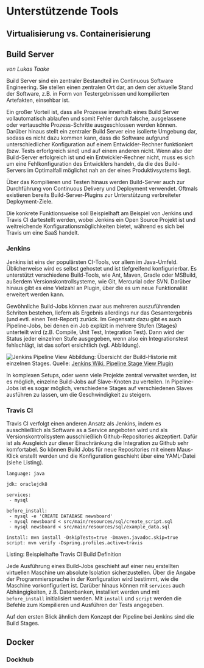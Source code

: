 # Unterstützende Tools
## Virtualisierung vs. Containerisierung
## Build Server
*von Lukas Taake*

Build Server sind ein zentraler Bestandteil im Continuous Software
Engineering. Sie stellen einen zentralen Ort dar, an dem
der aktuelle Stand der Software, z.B. in Form von Testergebnissen
und kompilierten Artefakten, einsehbar ist.

Ein großer Vorteil ist, dass alle Prozesse innerhalb eines
Build Server vollautomatisch ablaufen und somit Fehler
durch falsche, ausgelassene oder vertauschte Prozess-Schritte
ausgeschlossen werden können.
Darüber hinaus stellt ein zentraler Build Server eine
isolierte Umgebung dar, sodass es nicht dazu kommen kann,
dass die Software aufgrund unterschiedlicher Konfiguration
auf einem Entwickler-Rechner funktioniert
(bzw. Tests erforlgreich sind) und auf einem anderen nicht.
Wenn also der Build-Server erfolgreich ist und ein
Entwickler-Rechner nicht, muss es sich um eine Fehlkonfiguration
des Entwicklers handeln, da die des Build-Servers im Optimalfall
möglichst nah an der eines Produktivsystems liegt.

Über das Kompilieren und Testen hinaus werden Build-Server auch
zur Durchführung von Continuous Delivery und Deployment
verwendet. Oftmals existieren bereits Build-Server-Plugins
zur Unterstützung verbreiteter Deployment-Ziele.

Die konkrete Funktionsweise soll Beispielhaft am Beispiel von
Jenkins und Travis CI dartestellt werden, wobei Jenkins
ein Open Source Projekt ist und weitreichende
Konfigurationsmöglichkeiten bietet, während es sich bei Travis
um eine SaaS handelt.

### Jenkins
Jenkins ist eins der populärsten CI-Tools, vor allem im
Java-Umfeld. Üblicherweise wird es selbst gehostet und ist
tiefgreifend konfigurierbar.
Es unterstützt verschiedene Build-Tools, wie
Ant, Maven, Gradle oder MSBuild, außerdem Versionskontrollsysteme,
wie Git, Mercurial oder SVN.
Darüber hinaus gibt es eine Vielzahl an Plugin, über die
es um neue Funktionaliät erweitert werden kann.

Gewöhnliche Build-Jobs können zwar aus mehreren
auszuführenden Schriten bestehen, liefern als Ergebnis allerdings
nur das Gesamtergebnis (und evtl. einen Test-Report) zurück.
Im Gegensatz dazu gibt es auch Pipeline-Jobs,
bei denen ein Job explizit in mehrere Stufen (Stages) unterteilt wird
(z.B. Compile, Unit Test, Integration Test).
Dann wird der Status jeder einzelnen Stufe ausgegeben,
wenn also ein Integrationstest fehlschlägt, ist das sofort
ersichtlich (vgl. Abbildung).

![Jenkins Pipeline View](https://wiki.jenkins.io/download/attachments/102662163/who-broke-it.png?version=1&modificationDate=1478695629000&api=v2)
Abbildung: Übersicht der Build-Historie mit einzelnen Stages. Quelle:
[Jenkins Wiki, Pipeline Stage View Plugin](https://wiki.jenkins.io/display/JENKINS/Pipeline+Stage+View+Plugin)

In komplexen Setups, oder wenn viele Projekte zentral
verwaltet werden, ist es möglich, einzelne Build-Jobs auf Slave-Knoten
zu verteilen. In Pipeline-Jobs ist es sogar möglich, verschiedene Stages
auf verschiedenen Slaves ausführen zu lassen, um die Geschwindigkeit
zu steigern.

### Travis CI
Travis CI verfolgt einen anderen Ansatz als Jenkins,
indem es ausschließlich als Software as a Service angeboten wird
und als Versionskontrollsystem ausschließlich Github-Repositories
akzeptiert. Dafür ist als Ausgleich zur dieser Einschränkung
die Integration zu Github sehr komfortabel.
So können Build Jobs für neue Repositories mit einem Maus-Klick
erstellt werden und die Konfiguration geschieht über eine
YAML-Datei (siehe Listing).

```
language: java

jdk: oraclejdk8

services:
 - mysql

before_install:
 - mysql -e 'CREATE DATABASE newsboard'
 - mysql newsboard < src/main/resources/sql/create_script.sql
 - mysql newsboard < src/main/resources/sql/example_data.sql

install: mvn install -DskipTests=true -Dmaven.javadoc.skip=true
script: mvn verify -Dspring.profiles.active=travis 
```
Listing: Beispielhafte Travis CI Build Definition

Jede Ausführung eines Build-Jobs geschieht auf einer neu erstellten
virtuellen Maschine um absolute Isolation sicherzustellen.
Über die Angabe der Programmiersprache in der Konfiguration
wird bestimmt, wie die Maschine vorkonfiguriert ist.
Darüber hinaus können mit `services` auch Abhängigkeiten, z.B.
Datenbanken, installiert werden und mit `before_install`
initialisiert werden.
Mit `install` und `script` werden die Befehle zum Kompilieren
und Ausführen der Tests angegeben.

Auf den ersten Blick ähnlich dem Konzept der Pipeline bei Jenkins
sind die Build Stages. 

## Docker
### Dockhub
